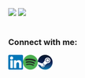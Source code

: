 <div style="justify-content: center;">
  <img height="180em" src="https://github-readme-stats.vercel.app/api?username=luizppa&theme=vue&show_icons=true&hide_border=true" />
  <img height="180em" src="https://github-readme-stats.vercel.app/api/top-langs/?username=luizppa&theme=vue&layout=compact&hide_border=true" />
</div>

<!-- <br/>

### Languages and Tools:

<img align="left" alt="C++" width="30px" src="https://images.vexels.com/media/users/3/166253/isolated/preview/14bc03b7b1c2c4e2656fd4c0a981cbbc-iacute-cone-da-linguagem-de-programa-ccedil-atilde-o-cpp-by-vexels.png" />
<img align="left" alt="React" width="30px" src="https://raw.githubusercontent.com/github/explore/80688e429a7d4ef2fca1e82350fe8e3517d3494d/topics/react/react.png" />
<img align="left" alt="Node.js" width="30px" src="https://raw.githubusercontent.com/github/explore/80688e429a7d4ef2fca1e82350fe8e3517d3494d/topics/nodejs/nodejs.png" />
<img align="left" alt="Typescript" width="30px" src="https://raw.githubusercontent.com/github/explore/80688e429a7d4ef2fca1e82350fe8e3517d3494d/topics/typescript/typescript.png" />
<img align="left" alt="Angular" width="30px" src="https://raw.githubusercontent.com/github/explore/80688e429a7d4ef2fca1e82350fe8e3517d3494d/topics/angular/angular.png" />
<img align="left" alt="AWS" width="30px" src="https://raw.githubusercontent.com/github/explore/80688e429a7d4ef2fca1e82350fe8e3517d3494d/topics/aws/aws.png" />
<img align="left" alt="AWS" width="30px" src="https://raw.githubusercontent.com/github/explore/80688e429a7d4ef2fca1e82350fe8e3517d3494d/topics/firebase/firebase.png" />
<img align="left" alt="HTML5" width="30px" src="https://raw.githubusercontent.com/github/explore/80688e429a7d4ef2fca1e82350fe8e3517d3494d/topics/html/html.png" />
<img align="left" alt="CSS3" width="30px" src="https://raw.githubusercontent.com/github/explore/80688e429a7d4ef2fca1e82350fe8e3517d3494d/topics/css/css.png" />
<img align="left" alt="Sass" width="30px" src="https://raw.githubusercontent.com/github/explore/80688e429a7d4ef2fca1e82350fe8e3517d3494d/topics/sass/sass.png" />
<img align="left" alt="Git" width="30px" src="https://git-scm.com/images/logos/downloads/Git-Icon-1788C.png" /> -->

<!-- <br/> -->
<br/>

### Connect with me:

[<img align="left" alt="Linkedin" width="30px" src="./src/assets/svg/linkedin.svg" />][linkedin]
[<img align="left" alt="Spotify" width="30px" src="./src/assets/svg/spotify.svg" />][spotify]
[<img align="left" alt="Steam" width="30px" src="./src/assets/svg/steam.svg" />][steam]

<!-- <br/> -->
<br/>

[linkedin]: https://www.linkedin.com/in/luiz-philippe/
[spotify]: https://open.spotify.com/user/22qir7j5ryjot2deyb2t2hdwi?si=51edc108dd494c7e
[steam]: https://steamcommunity.com/id/inciptvitaloka/

<!-- <br/>

<p align="center">
  <a href="http://luizp.ninja"><img alt="Website" src="http://img.shields.io/badge/Website-luizp.ninja-whitesmoke?style=flat-square&logo=google-chrome"></a>
  <a href="mailto:luizphilippep@gmail.com"><img alt="Email" src="https://img.shields.io/badge/Email-luizphilippep@gmail.com-whitesmoke?style=flat-square&logo=gmail"></a>
</p> -->
